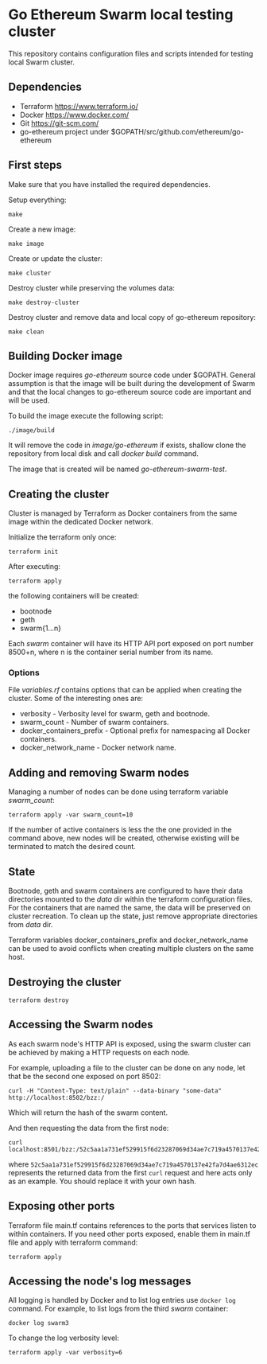 # Go Ethereum Swarm local testing cluster

This repository contains configuration files and scripts
intended for testing local Swarm cluster.


## Dependencies

- Terraform https://www.terraform.io/
- Docker https://www.docker.com/
- Git https://git-scm.com/
- go-ethereum project under $GOPATH/src/github.com/ethereum/go-ethereum


## First steps

Make sure that you have installed the required dependencies.

Setup everything:

    make

Create a new image:

    make image

Create or update the cluster:

    make cluster

Destroy cluster while preserving the volumes data:

    make destroy-cluster

Destroy cluster and remove data and local copy of go-ethereum repository:

    make clean


## Building Docker image

Docker image requires *go-ethereum* source code under $GOPATH.
General assumption is that the image will be built during the development
of Swarm and that the local changes to go-ethereum source code are
important and will be used.

To build the image execute the following script:

    ./image/build

It will remove the code in *image/go-ethereum* if exists, shallow
clone the repository from local disk and call *docker build* command.

The image that is created will be named *go-ethereum-swarm-test*.


## Creating the cluster

Cluster is managed by Terraform as Docker containers from the same image
within the dedicated Docker network.

Initialize the terraform only once:

    terraform init


After executing:

    terraform apply

the following containers will be created:

  - bootnode
  - geth
  - swarm{1...n}

Each *swarm* container will have its HTTP API port exposed on port number
8500+n, where n is the container serial number from its name.

### Options

File *variables.rf* contains options that can be applied when creating
the cluster. Some of the interesting ones are:

  - verbosity - Verbosity level for swarm, geth and bootnode.
  - swarm_count - Number of swarm containers.
  - docker\_containers\_prefix - Optional prefix for namespacing all
    Docker containers.
  - docker\_network\_name - Docker network name.

## Adding and removing Swarm nodes

Managing a number of nodes can be done using terraform variable *swarm_count*:

    terraform apply -var swarm_count=10

If the number of active containers is less the the one provided in the 
command above, new nodes will be created, otherwise existing will be
terminated to match the desired count.


## State

Bootnode, geth and swarm containers are configured to have their data 
directories mounted to the *data* dir within the terraform configuration
files. For the containers that are named the same, the data will be preserved
on cluster recreation. To clean up the state, just remove appropriate
directories from *data* dir.

Terraform variables docker\_containers\_prefix and docker\_network\_name
can be used to avoid conflicts when creating multiple clusters on the same
host.


## Destroying the cluster

    terraform destroy


## Accessing the Swarm nodes

As each swarm node's HTTP API is exposed, using the swarm cluster can be
achieved by making a HTTP requests on each node.

For example, uploading a file to the cluster can be done on any node,
let that be the second one exposed on port 8502:

    curl -H "Content-Type: text/plain" --data-binary "some-data" http://localhost:8502/bzz:/

Which will return the hash of the swarm content.

And then requesting the data from the first node:

    curl localhost:8501/bzz:/52c5aa1a731ef529915f6d23287069d34ae7c719a4570137e42fa7d4ae6312ec/

where `52c5aa1a731ef529915f6d23287069d34ae7c719a4570137e42fa7d4ae6312ec`
represents the returned data from the first `curl` request and here acts only
as an example. You should replace it with your own hash.


## Exposing other ports

Terraform file main.tf contains references to the ports that services
listen to within containers. If you need other ports exposed, enable
them in main.tf file and apply with terraform command:

    terraform apply


## Accessing the node's log messages

All logging is handled by Docker and to list log entries use `docker log`
command. For example, to list logs from the third *swarm* container:

    docker log swarm3

To change the log verbosity level:

    terraform apply -var verbosity=6
